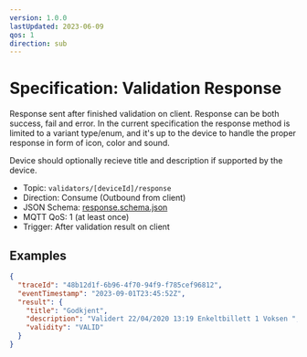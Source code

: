 ```yaml
---
version: 1.0.0
lastUpdated: 2023-06-09
qos: 1
direction: sub
---
```


# Specification: Validation Response

Response sent after finished validation on client. Response can be both success,
fail and error. In the current specification the response method is limited to a
variant type/enum, and it's up to the device to handle the proper response in
form of icon, color and sound.

Device should optionally recieve title and description if supported by the
device.

- Topic: `validators/[deviceId]/response`
- Direction: Consume (Outbound from client)
- JSON Schema: [response.schema.json](./response.schema.json)
- MQTT QoS: 1 (at least once)
- Trigger: After validation result on client

## Examples

```json
{
  "traceId": "48b12d1f-6b96-4f70-94f9-f785cef96812",
  "eventTimestamp": "2023-09-01T23:45:52Z",
  "result": {
    "title": "Godkjent",
    "description": "Validert 22/04/2020 13:19 Enkeltbillett 1 Voksen ",
    "validity": "VALID"
  }
}
```
